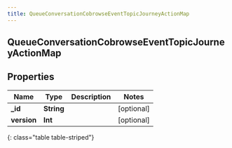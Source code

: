```yaml
---
title: QueueConversationCobrowseEventTopicJourneyActionMap
---
```

## QueueConversationCobrowseEventTopicJourneyActionMap

## Properties

|Name | Type | Description | Notes|
|------------ | ------------- | ------------- | -------------|
| **_id** | **String** |  | [optional] |
| **version** | **Int** |  | [optional] |
{: class="table table-striped"}


